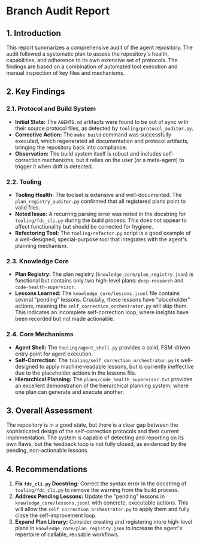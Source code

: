 # Branch Audit Report

## 1. Introduction

This report summarizes a comprehensive audit of the agent repository. The audit followed a systematic plan to assess the repository's health, capabilities, and adherence to its own extensive set of protocols. The findings are based on a combination of automated tool execution and manual inspection of key files and mechanisms.

## 2. Key Findings

### 2.1. Protocol and Build System
*   **Initial State:** The `AGENTS.md` artifacts were found to be out of sync with their source protocol files, as detected by `tooling/protocol_auditor.py`.
*   **Corrective Action:** The `make build` command was successfully executed, which regenerated all documentation and protocol artifacts, bringing the repository back into compliance.
*   **Observation:** The build system itself is robust and includes self-correction mechanisms, but it relies on the user (or a meta-agent) to trigger it when drift is detected.

### 2.2. Tooling
*   **Tooling Health:** The toolset is extensive and well-documented. The `plan_registry_auditor.py` confirmed that all registered plans point to valid files.
*   **Noted Issue:** A recurring parsing error was noted in the docstring for `tooling/fdc_cli.py` during the build process. This does not appear to affect functionality but should be corrected for hygiene.
*   **Refactoring Tool:** The `tooling/refactor.py` script is a good example of a well-designed, special-purpose tool that integrates with the agent's planning mechanism.

### 2.3. Knowledge Core
*   **Plan Registry:** The plan registry (`knowledge_core/plan_registry.json`) is functional but contains only two high-level plans: `deep-research` and `code-health-supervisor`.
*   **Lessons Learned:** The `knowledge_core/lessons.jsonl` file contains several "pending" lessons. Crucially, these lessons have "placeholder" actions, meaning the `self_correction_orchestrator.py` will skip them. This indicates an incomplete self-correction loop, where insights have been recorded but not made actionable.

### 2.4. Core Mechanisms
*   **Agent Shell:** The `tooling/agent_shell.py` provides a solid, FSM-driven entry point for agent execution.
*   **Self-Correction:** The `tooling/self_correction_orchestrator.py` is well-designed to apply machine-readable lessons, but is currently ineffective due to the placeholder actions in the lessons file.
*   **Hierarchical Planning:** The `plans/code_health_supervisor.txt` provides an excellent demonstration of the hierarchical planning system, where one plan can generate and execute another.

## 3. Overall Assessment

The repository is in a good state, but there is a clear gap between the sophisticated design of the self-correction protocols and their current implementation. The system is capable of detecting and reporting on its own flaws, but the feedback loop is not fully closed, as evidenced by the pending, non-actionable lessons.

## 4. Recommendations

1.  **Fix `fdc_cli.py` Docstring:** Correct the syntax error in the docstring of `tooling/fdc_cli.py` to remove the warning from the build process.
2.  **Address Pending Lessons:** Update the "pending" lessons in `knowledge_core/lessons.jsonl` with concrete, executable actions. This will allow the `self_correction_orchestrator.py` to apply them and fully close the self-improvement loop.
3.  **Expand Plan Library:** Consider creating and registering more high-level plans in `knowledge_core/plan_registry.json` to increase the agent's repertoire of callable, reusable workflows.